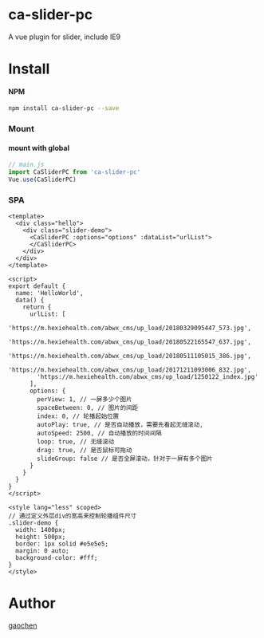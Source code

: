 # ca-slider-pc

A vue plugin for slider, include IE9

# Install

#### NPM

```bash
npm install ca-slider-pc --save
```

### Mount

#### mount with global

```javascript
// main.js
import CaSliderPC from 'ca-slider-pc'
Vue.use(CaSliderPC)
```

<!-- #### mount with component

```javascript
// require styles
import 'swiper/dist/css/swiper.css'

import { swiper, swiperSlide } from 'vue-awesome-swiper'

export default {
  components: {
    swiper,
    swiperSlide
  }
}
``` -->

### SPA

```vue
<template>
  <div class="hello">
    <div class="slider-demo">
      <CaSliderPC :options="options" :dataList="urlList">
      </CaSliderPC>
    </div>
  </div>
</template>

<script>
export default {
  name: 'HelloWorld',
  data() {
    return {
      urlList: [
        'https://m.hexiehealth.com/abwx_cms/up_load/20180329095447_573.jpg',
        'https://m.hexiehealth.com/abwx_cms/up_load/20180522165547_637.jpg',
        'https://m.hexiehealth.com/abwx_cms/up_load/20180511105015_386.jpg',
        'https://m.hexiehealth.com/abwx_cms/up_load/20171211093006_832.jpg',
        'https://m.hexiehealth.com/abwx_cms/up_load/1250122_index.jpg'
      ],
      options: {
        perView: 1, // 一屏多少个图片
        spaceBetween: 0, // 图片的间距
        index: 0, // 轮播起始位置
        autoPlay: true, // 是否自动播放，需要先看起无缝滚动,
        autoSpeed: 2500, // 自动播放的时间间隔
        loop: true, // 无缝滚动
        drag: true, // 是否鼠标可拖动
        slideGroup: false // 是否全屏滚动，针对于一屏有多个图片
      }
    }
  }
}
</script>

<style lang="less" scoped>
// 通过定义外层div的宽高来控制轮播组件尺寸
.slider-demo {
  width: 1400px;
  height: 500px;
  border: 1px solid #e5e5e5;
  margin: 0 auto;
  background-color: #fff;
}
</style>
```

# Author

[gaochen](https://github.com/gaochen)
